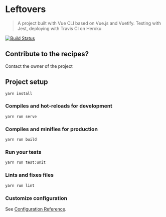 # Leftovers
> A project built with Vue CLI based on Vue.js and Vuetify. Testing with Jest, deploying with Travis CI on Heroku

[![Build Status](https://travis-ci.org/justvr/leftovers.svg?branch=master)](https://travis-ci.org/justvr/leftovers)

## Contribute to the recipes?
Contact the owner of the project

## Project setup
```
yarn install
```

### Compiles and hot-reloads for development
```
yarn run serve
```

### Compiles and minifies for production
```
yarn run build
```

### Run your tests
```
yarn run test:unit
```

### Lints and fixes files
```
yarn run lint
```

### Customize configuration
See [Configuration Reference](https://cli.vuejs.org/config/).
